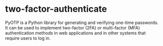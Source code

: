 # two-factor-authenticate
PyOTP is a Python library for generating and verifying one-time passwords. 
It can be used to implement two-factor (2FA) or multi-factor (MFA) authentication methods in web applications and in other systems that require users to log in.
